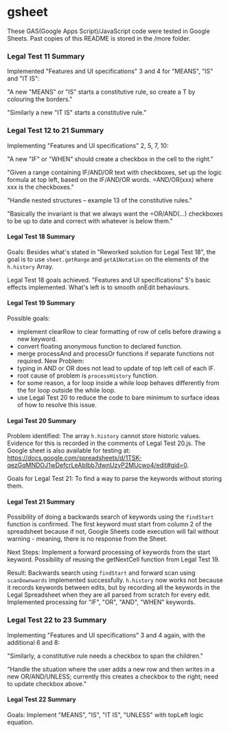 # gsheet
These GAS(Google Apps Script)/JavaScript code were tested in Google Sheets.  Past copies of this README is stored in the /more folder.


### Legal Test 11 Summary
Implemented "Features and UI specifications" 3 and 4 for "MEANS", "IS" and "IT IS":

"A new "MEANS" or "IS" starts a constitutive rule, so create a T by colouring the borders."

"Similarly a new "IT IS" starts a constitutive rule."

### Legal Test 12 to 21 Summary
Implementing "Features and UI specifications" 2, 5, 7, 10:

"A new "IF" or "WHEN" should create a checkbox in the cell to the right."

"Given a range containing IF/AND/OR text with checkboxes, set up the logic formula at top left, based on the IF/AND/OR words. =AND/OR(xxx) where xxx is the checkboxes."

"Handle nested structures – example 13 of the constitutive rules."

"Basically the invariant is that we always want the =OR/AND(...) checkboxes to be up to date and correct with whatever is below them."
#### Legal Test 18 Summary
Goals: Besides what's stated in "Reworked solution for Legal Test 18", the goal is to use `sheet.getRange` and `getA1Notation` on the elements of the `h.history` Array.

Legal Test 18 goals achieved.  "Features and UI specifications" 5's basic effects implemented.  What's left is to smooth onEdit behaviours.
#### Legal Test 19 Summary
Possible goals:
- implement clearRow to clear formatting of row of cells before drawing a new keyword.
- convert floating anonymous function to declared function.
- merge processAnd and processOr functions if separate functions not required.
New Problem:
- typing in AND or OR does not lead to update of top left cell of each IF.
- root cause of problem is `processHistory` function.
- for some reason, a for loop inside a while loop behaves differently from the for loop outside the while loop.
- use Legal Test 20 to reduce the code to bare minimum to surface ideas of how to resolve this issue.
#### Legal Test 20 Summary
Problem identified:
The array `h.history` cannot store historic values.  Evidence for this is recorded in the comments of Legal Test 20.js.  The Google sheet is also available for testing at: https://docs.google.com/spreadsheets/d/1TSK-qezGqMNDOJ1wDefcrLeAbIbb7dwnUzyP2MUcwo4/edit#gid=0.

Goals for Legal Test 21:
To find a way to parse the keywords without storing them.
#### Legal Test 21 Summary
Possibility of doing a backwards search of keywords using the `findStart` function is confirmed.  The first keyword must start from column 2 of the spreadsheet because if not, Google Sheets code execution will fail without warning - meaning, there is no response from the Sheet.

Next Steps:
Implement a forward processing of keywords from the start keyword.  Possibility of reusing the getNextCell function from Legal Test 19.

Result:
Backwards search using `findStart` and forward scan using `scanDownwards` implemented successfully.  `h.history` now works not because it records keywords between edits, but by recording all the keywords in the Legal Spreadsheet when they are all parsed from scratch for every edit.  Implemented processing for "IF", "OR", "AND", "WHEN" keywords.
### Legal Test 22 to 23 Summary
Implementing "Features and UI specifications" 3 and 4 again, with the additional 6 and 8:

"Similarly, a constitutive rule needs a checkbox to span the children."

"Handle the situation where the user adds a new row and then writes in a new OR/AND/UNLESS; currently this creates a checkbox to the right; need to update checkbox above."
#### Legal Test 22 Summary
Goals:
Implement "MEANS", "IS", "IT IS", "UNLESS" with topLeft logic equation.

